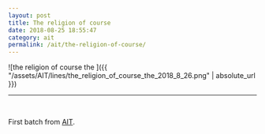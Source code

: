 ```yaml
---
layout: post
title: The religion of course
date: 2018-08-25 18:55:47
category: ait
permalink: /ait/the-religion-of-course/ 
---
```


![the religion of course the ]({{ "/assets/AIT/lines/the_religion_of_course_the_2018_8_26.png" | absolute_url }})

---

&nbsp;
&nbsp;


First batch from [AIT](https://github.com/jchwenger/AIT).
